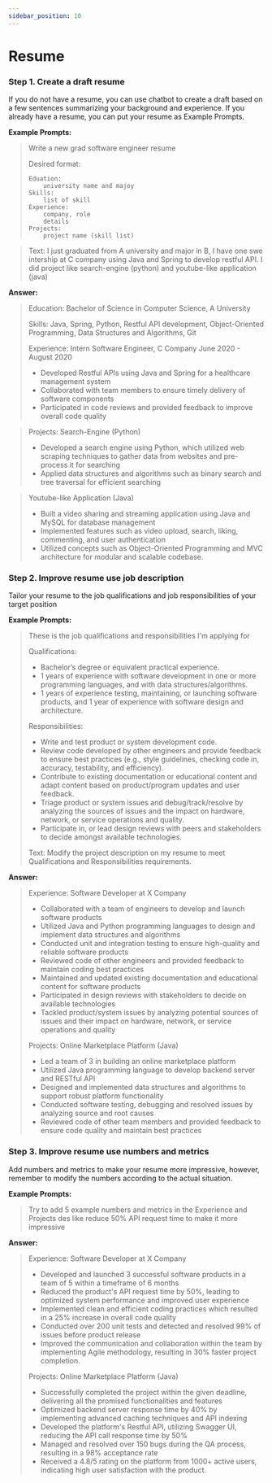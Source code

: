 ```yaml
---
sidebar_position: 10
---
```


# Resume

### Step 1. Create a draft resume

If you do not have a resume, you can use chatbot to create a draft based on a few sentences summarizing your background and experience. If you already have a resume, you can put your resume as Example Prompts.

**Example Prompts:**
> Write a new grad software engineer resume
> 
> Desired format:
> 
>     Eduation: 
>         university name and majoy
>     Skills: 
>         list of skill
>     Experience: 
>         company, role
>         details
>     Projects: 
>         project name (skill list)

> Text: I just graduated from A university and major in B, I have one swe intership at C company using Java and Spring to develop restful API. I did project like search-engine (python) and youtube-like application (java)

**Answer:**
> Education: Bachelor of Science in Computer Science, A University
> 
> Skills: Java, Spring, Python, Restful API development, Object-Oriented Programming, Data Structures and Algorithms, Git
> 
> Experience: Intern Software Engineer, C Company June 2020 - August 2020
>   - Developed Restful APIs using Java and Spring for a healthcare management system
>   - Collaborated with team members to ensure timely delivery of software components
>   - Participated in code reviews and provided feedback to improve overall code quality

> Projects:
> Search-Engine (Python)
>   - Developed a search engine using Python, which utilized web scraping techniques to gather data from websites and pre-process it for searching
>   - Applied data structures and algorithms such as binary search and tree traversal for efficient searching

> Youtube-like Application (Java)
>   - Built a video sharing and streaming application using Java and MySQL for database management
>   - Implemented features such as video upload, search, liking, commenting, and user authentication
>   - Utilized concepts such as Object-Oriented Programming and MVC architecture for modular and scalable codebase.

### Step 2. Improve resume use job description

Tailor your resume to the job qualifications and job responsibilities of your target position

**Example Prompts:**
> These is the job qualifications and responsibilities I'm applying for
> 
> Qualifications: 
>   - Bachelor’s degree or equivalent practical experience.
>   - 1 years of experience with software development in one or more programming languages, and with data structures/algorithms.
>   - 1 years of experience testing, maintaining, or launching software products, and 1 year of experience with software design and architecture.
>
> Responsibilities:
>   - Write and test product or system development code.
>   - Review code developed by other engineers and provide feedback to ensure best practices (e.g., style guidelines, checking code in, accuracy, testability, and efficiency).
>   - Contribute to existing documentation or educational content and adapt content based on product/program updates and user feedback.
>   - Triage product or system issues and debug/track/resolve by analyzing the sources of issues and the impact on hardware, network, or service operations and quality.
>   - Participate in, or lead design reviews with peers and stakeholders to decide amongst available technologies.
> 
> Text: Modify the project description on my resume to meet Qualifications and Responsibilities requirements.

**Answer:**
> Experience:
> Software Developer at X Company
>   - Collaborated with a team of engineers to develop and launch software products
>   - Utilized Java and Python programming languages to design and implement data structures and algorithms
>   - Conducted unit and integration testing to ensure high-quality and reliable software products
>   - Reviewed code of other engineers and provided feedback to maintain coding best practices
>   - Maintained and updated existing documentation and educational content for software products
>   - Participated in design reviews with stakeholders to decide on available technologies
>   - Tackled product/system issues by analyzing potential sources of issues and their impact on hardware, network, or service operations and quality
>
> Projects:
> Online Marketplace Platform (Java)
>   - Led a team of 3 in building an online marketplace platform
>   - Utilized Java programming language to develop backend server and RESTful API
>   - Designed and implemented data structures and algorithms to support robust platform functionality
>   - Conducted software testing, debugging and resolved issues by analyzing source and root causes
>   - Reviewed code of other team members and provided feedback to ensure code quality and maintain best practices

### Step 3. Improve resume use numbers and metrics

Add numbers and metrics to make your resume more impressive, however, remember to modify the numbers according to the actual situation. 

**Example Prompts:**
> Try to add 5 example numbers and metrics in the Experience and Projects des like reduce 50% API request time to make it more impressive

**Answer:**
> Experience:
> Software Developer at X Company
>   - Developed and launched 3 successful software products in a team of 5 within a timeframe of 6 months
>   - Reduced the product's API request time by 50%, leading to optimized system performance and improved user experience
>   - Implemented clean and efficient coding practices which resulted in a 25% increase in overall code quality
>   - Conducted over 200 unit tests and detected and resolved 99% of issues before product release
>   - Improved the communication and collaboration within the team by implementing Agile methodology, resulting in 30% faster project completion.
>
> Projects:
> Online Marketplace Platform (Java)
>   - Successfully completed the project within the given deadline, delivering all the promised functionalities and features
>   - Optimized backend server response time by 40% by implementing advanced caching techniques and API indexing
>   - Developed the platform's Restful API, utilizing Swagger UI, reducing the API call response time by 50%
>   - Managed and resolved over 150 bugs during the QA process, resulting in a 98% acceptance rate
>   - Received a 4.8/5 rating on the platform from 1000+ active users, indicating high user satisfaction with the product.

